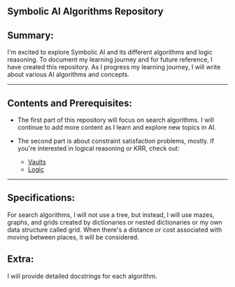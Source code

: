 Symbolic AI Algorithms Repository
---

## Summary:

I'm excited to explore Symbolic AI and its different algorithms and logic reasoning. To document my learning journey and for future reference, I have created this repository. As I progress my learning journey, I will write about various AI algorithms and concepts.

---

## Contents and Prerequisites:

- The first part of this repository will focus on search algorithms. I will continue to add more content as I learn and explore new topics in AI.

- The second part is about constraint satisfaction problems, mostly. If you're interested in logical reasoning or KRR, check out:
  - [Vaults](https://github.com/JasperZhang121/Vaults/tree/main/Artificial%20Intelligence/Symbolic%20AI/3.%20KRR)  
  - [Logic](https://github.com/JasperZhang121/Logic)

---

## Specifications:

For search algorithms, I will not use a tree, but instead, I will use mazes, graphs, and grids created by dictionaries or nested dictionaries or my own data structure called grid. When there's a distance or cost associated with moving between places, it will be considered.

## Extra:

I will provide detailed docstrings for each algorithm.



